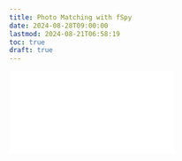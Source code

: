 ```yaml
---
title: Photo Matching with fSpy
date: 2024-08-28T09:00:00
lastmod: 2024-08-21T06:58:19
toc: true
draft: true
---
```


![Link to included file content](../../../../3d-modeling/photo-matching-with-fspy.md)
